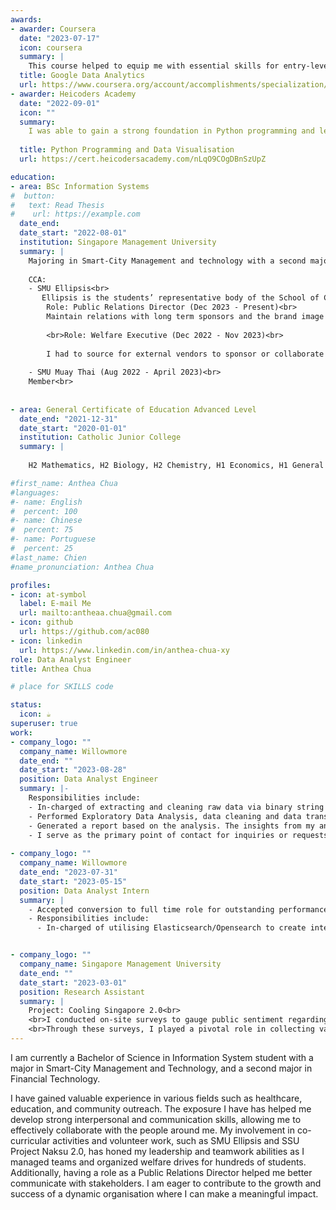```yaml
---
awards:
- awarder: Coursera
  date: "2023-07-17"
  icon: coursera
  summary: |
    This course helped to equip me with essential skills for entry-level roles in data analytics. By the end, I gained proficiency in utilizing tools like spreadsheets, SQL, Tableau, and R. Through hands-on and practice-based assessments, I learned how to apply Exploratory Data Analysis methods, enabling me to prepare, process, analyze, and share data effectively for informed decision-making.
  title: Google Data Analytics
  url: https://www.coursera.org/account/accomplishments/specialization/certificate/6H5BRWFJRR8X
- awarder: Heicoders Academy
  date: "2022-09-01"
  icon: ""
  summary: 
    I was able to gain a strong foundation in Python programming and learned how to harness actionable insights from real world data. Using real world data, I learned how to built a tabular, graphical and geospatial visualisations using Python programming.
    
  title: Python Programming and Data Visualisation
  url: https://cert.heicodersacademy.com/nLqO9COgDBnSzUpZ

education:
- area: BSc Information Systems
#  button:
#   text: Read Thesis
#    url: https://example.com
  date_end: 
  date_start: "2022-08-01"
  institution: Singapore Management University
  summary: |
    Majoring in Smart-City Management and technology with a second major in Financial Technology
    
    CCA:
    - SMU Ellipsis<br>
       Ellipsis is the students’ representative body of the School of Computing and Information Systems (SCIS) at SMU<br><br>
        Role: Public Relations Director (Dec 2023 - Present)<br>
        Maintain relations with long term sponsors and the brand image of Ellipsis.<br> 
        
        <br>Role: Welfare Executive (Dec 2022 - Nov 2023)<br>
        
        I had to source for external vendors to sponsor or collaborate with us. Additionally, I was in charged of planning the Finals Welfare Drive. During my time in this role, I worked in a team of 5 to manage 43 Exco members and execute 4 welfare drives for a total of 1500 students. Moreover, I successfully sourced and secured 4 sponsorships.<br>
    
    - SMU Muay Thai (Aug 2022 - April 2023)<br>
    Member<br>
      
  
- area: General Certificate of Education Advanced Level
  date_end: "2021-12-31"
  date_start: "2020-01-01"
  institution: Catholic Junior College
  summary: |
    
    H2 Mathematics, H2 Biology, H2 Chemistry, H1 Economics, H1 General Paper, H1 Project Work, H1 Chinese

#first_name: Anthea Chua
#languages:
#- name: English
#  percent: 100
#- name: Chinese
#  percent: 75
#- name: Portuguese
#  percent: 25
#last_name: Chien
#name_pronunciation: Anthea Chua

profiles:
- icon: at-symbol
  label: E-mail Me
  url: mailto:antheaa.chua@gmail.com
- icon: github
  url: https://github.com/ac080
- icon: linkedin
  url: https://www.linkedin.com/in/anthea-chua-xy
role: Data Analyst Engineer
title: Anthea Chua

# place for SKILLS code

status:
  icon: ☕️
superuser: true
work:
- company_logo: ""
  company_name: Willowmore
  date_end: ""
  date_start: "2023-08-28"
  position: Data Analyst Engineer
  summary: |-
    Responsibilities include:
    - In-charged of extracting and cleaning raw data via binary string conversion through SQL
    - Performed Exploratory Data Analysis, data cleaning and data transformation through the use of Python (Pandas)
    - Generated a report based on the analysis. The insights from my analysis played a pivotal role in revealing the underlying issues of the product, guiding the company in strategic decision-making and facilitating targeted improvements
    - I serve as the primary point of contact for inquiries or requests pertaining to data insights, ensuring a prompt and comprehensive response to meet the team's informational needs
  
- company_logo: ""
  company_name: Willowmore
  date_end: "2023-07-31"
  date_start: "2023-05-15"
  position: Data Analyst Intern
  summary: |
    - Accepted conversion to full time role for outstanding performance<br>
    - Responsibilities include:
      - In-charged of utilising Elasticsearch/Opensearch to create interactive data visualizations, playing a key role in facilitating the company's informed decision-making process


- company_logo: ""
  company_name: Singapore Management University
  date_end: ""
  date_start: "2023-03-01"
  position: Research Assistant
  summary: |
    Project: Cooling Singapore 2.0<br>
    <br>I conducted on-site surveys to gauge public sentiment regarding current thermal comfort levels. The primary objective was to gain insights into how individuals perceive the prevailing weather conditions and understand the potential impact of their environment on their overall comfort.<br>
    <br>Through these surveys, I played a pivotal role in collecting valuable data that informed our understanding of public attitudes towards their thermal comfort, contributing to strategic decision-making processes to become a climate resilient city.
---
```


I am currently a Bachelor of Science in Information System student with a major in Smart-City Management and Technology, and a second major in Financial Technology.

I have gained valuable experience in various fields such as healthcare, education, and community outreach. The exposure I have has helped me develop strong interpersonal and communication skills, allowing me to effectively collaborate with the people around me. My involvement in co-curricular activities and volunteer work, such as SMU Ellipsis and SSU Project Naksu 2.0, has honed my leadership and teamwork abilities as I managed teams and organized welfare drives for hundreds of students. Additionally, having a role as a Public Relations Director helped me better communicate with stakeholders. I am eager to contribute to the growth and success of a dynamic organisation where I can make a meaningful impact.
